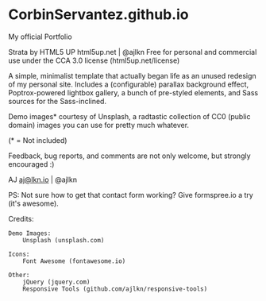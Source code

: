 # CorbinServantez.github.io
My official Portfolio

Strata by HTML5 UP
html5up.net | @ajlkn
Free for personal and commercial use under the CCA 3.0 license (html5up.net/license)


A simple, minimalist template that actually began life as an unused redesign of my
personal site. Includes a (configurable) parallax background effect, Poptrox-powered
lightbox gallery, a bunch of pre-styled elements, and Sass sources for the Sass-inclined.

Demo images* courtesy of Unsplash, a radtastic collection of CC0 (public domain) images
you can use for pretty much whatever.

(* = Not included)

Feedback, bug reports, and comments are not only welcome, but strongly encouraged :)

AJ
aj@lkn.io | @ajlkn

PS: Not sure how to get that contact form working? Give formspree.io a try (it's awesome).


Credits:

	Demo Images:
		Unsplash (unsplash.com)

	Icons:
		Font Awesome (fontawesome.io)

	Other:
		jQuery (jquery.com)
		Responsive Tools (github.com/ajlkn/responsive-tools)

